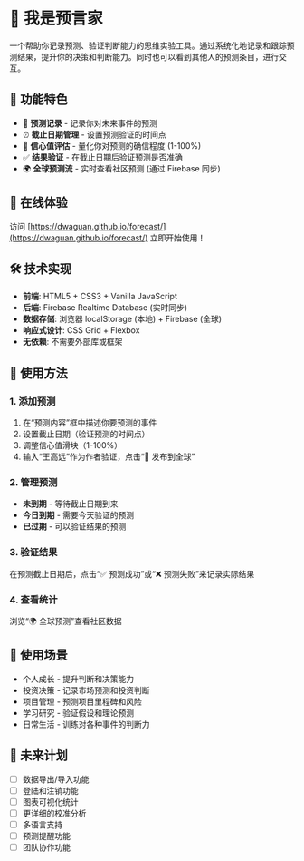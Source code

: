 # 🔮 我是预言家

一个帮助你记录预测、验证判断能力的思维实验工具。通过系统化地记录和跟踪预测结果，提升你的决策和判断能力。同时也可以看到其他人的预测条目，进行交互。

## 🌟 功能特色

* 📝 **预测记录** - 记录你对未来事件的预测
* ⏰ **截止日期管理** - 设置预测验证的时间点
* 🎯 **信心值评估** - 量化你对预测的确信程度 (1-100%)
* ✅ **结果验证** - 在截止日期后验证预测是否准确
* 🌍 **全球预测流** - 实时查看社区预测 (通过 Firebase 同步)

## 🚀 在线体验

访问 [https://dwaguan.github.io/forecast/](https://dwaguan.github.io/forecast/) 立即开始使用！

## 🛠️ 技术实现

* **前端**: HTML5 + CSS3 + Vanilla JavaScript
* **后端**: Firebase Realtime Database (实时同步)
* **数据存储**: 浏览器 localStorage (本地) + Firebase (全球)
* **响应式设计**: CSS Grid + Flexbox
* **无依赖**: 不需要外部库或框架

## 📱 使用方法

### 1. 添加预测

1. 在“预测内容”框中描述你要预测的事件
2. 设置截止日期（验证预测的时间点）
3. 调整信心值滑块（1-100%）
4. 输入“王高远”作为作者验证，点击“🚀 发布到全球”

### 2. 管理预测

* **未到期** - 等待截止日期到来
* **今日到期** - 需要今天验证的预测
* **已过期** - 可以验证结果的预测

### 3. 验证结果

在预测截止日期后，点击“✅ 预测成功”或“❌ 预测失败”来记录实际结果

### 4. 查看统计

浏览“🌍 全球预测”查看社区数据

## 🎯 使用场景

* 个人成长 - 提升判断和决策能力
* 投资决策 - 记录市场预测和投资判断
* 项目管理 - 预测项目里程碑和风险
* 学习研究 - 验证假设和理论预测
* 日常生活 - 训练对各种事件的判断力

## 🔮 未来计划

- [ ] 数据导出/导入功能
- [ ] 登陆和注销功能
- [ ] 图表可视化统计
- [ ] 更详细的校准分析
- [ ] 多语言支持
- [ ] 预测提醒功能
- [ ] 团队协作功能
